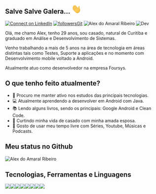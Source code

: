 ## Salve Salve Galera... <img src="https://github.com/alexdoamaral/alexdoamaral/blob/main/hey.gif?raw=true" width="32px">


[![Connect on LinkedIn](https://img.shields.io/badge/--linkedin?label=LinkedIn&logo=LinkedIn&style=social)](https://www.linkedin.com/in/alexdoamaralribeiro/) [![followersGit](https://img.shields.io/github/followers/alexdoamaral?style=social)](https://github.com/alexdoamaral) <img src="https://komarev.com/ghpvc/?username=alexdoamaral&label=Profile%20views&color=0e75b6&style=social" alt="Alex do Amaral Ribeiro" /> ![Dev](https://img.shields.io/badge/Dev-AlexdoAmaral-yellowgreen)

Olá, me chamo Alex, tenho 29 anos, sou casado, natural de Curitiba e graduado em Análise e Desenvolvimento de Sistemas.

Venho trabalhando a mais de 5 anos na área de tecnologia em áreas distintas tais como Testes, Suporte a aplicações e no momento com Desenvolvimento mobile voltado a Android.

Atualmente atuo como desenvolvedor na empresa Foursys.

## O que tenho feito atualmente?

- 👾 Procuro me manter ativo nos estudos das principais tecnologias.
- 💻 Atualmente aprendendo a desenvolver em Android com Java.
- 📚 Lendo alguns livros, sendo os principais: Google Android e Clean Code.
- 👫 Curtindo minha vida de casado com minha amada esposa.
- 🎼 Gosto de usar meu tempo livre com Séries, Youtube, Músicas e Podcasts.

## Meu status no Github

<img align="center" src="https://github-readme-stats.vercel.app/api?username=alexdoamaral&show_icons=true&locale=en" alt="Alex do Amaral Ribeiro" />

## Tecnologias, Ferramentas e Linguagens 

<code><img width="15%" src="https://www.vectorlogo.zone/logos/android/android-ar21.svg"></code><code><img width="15%" src="https://www.vectorlogo.zone/logos/java/java-ar21.svg"><code><img width="15%" src="https://www.vectorlogo.zone/logos/javascript/javascript-ar21.svg"></code><code><img width="15%" src="https://www.vectorlogo.zone/logos/w3_html5/w3_html5-ar21.svg"></code></code><code><img width="15%" src="https://www.vectorlogo.zone/logos/git-scm/git-scm-ar21.svg"></code><code><img width="15%" src="https://www.vectorlogo.zone/logos/github/github-ar21.svg"></code><code><img width="15%" src="https://www.vectorlogo.zone/logos/getbootstrap/getbootstrap-ar21.svg"></code><code><img width="15%" src="https://www.vectorlogo.zone/logos/visualstudio_code/visualstudio_code-ar21.svg"></code>




